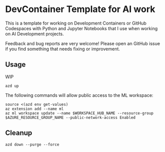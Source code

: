 # DevContainer Template for AI work

This is a template for working on Development Containers or GitHub Codespaces with Python and Jupyter Notebooks that I use when working on AI Development projects.

Feedback and bug reports are very welcome! Please open an GitHub issue if you find something that needs fixing or improvement.

## Usage

WIP

```
azd up
```

The following commands will allow public access to the ML workspace:
```
source <(azd env get-values)
az extension add --name ml
az ml workspace update --name $WORKSPACE_HUB_NAME --resource-group $AZURE_RESOURCE_GROUP_NAME --public-network-access Enabled
```

## Cleanup


```
azd down --purge --force
```